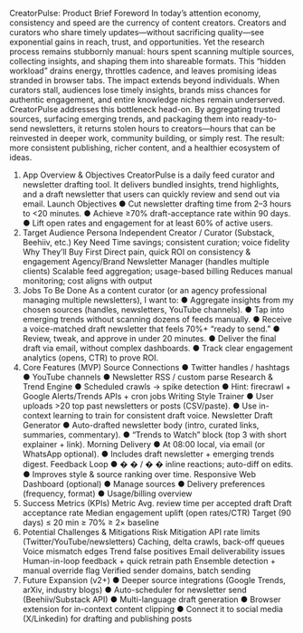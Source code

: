CreatorPulse: Product Brief 
Foreword 
In today’s attention economy, consistency and speed are the currency of content creators. 
Creators and curators who share timely updates—without sacrificing quality—see 
exponential gains in reach, trust, and opportunities. Yet the research process remains 
stubbornly manual: hours spent scanning multiple sources, collecting insights, and shaping 
them into shareable formats. This “hidden workload” drains energy, throttles cadence, and 
leaves promising ideas stranded in browser tabs. 
The impact extends beyond individuals. When curators stall, audiences lose timely insights, 
brands miss chances for authentic engagement, and entire knowledge niches remain 
underserved. 
CreatorPulse addresses this bottleneck head-on. By aggregating trusted sources, surfacing 
emerging trends, and packaging them into ready-to-send newsletters, it returns stolen hours 
to creators—hours that can be reinvested in deeper work, community building, or simply 
rest. The result: more consistent publishing, richer content, and a healthier ecosystem of 
ideas. 
1. App Overview & Objectives 
CreatorPulse is a daily feed curator and newsletter drafting tool. 
It delivers bundled insights, trend highlights, and a draft newsletter that users can quickly 
review and send out via email. 
Launch Objectives 
● Cut newsletter drafting time from 2–3 hours to <20 minutes. 
● Achieve ≥70% draft-acceptance rate within 90 days. 
● Lift open rates and engagement for at least 60% of active users. 
2. Target Audience 
Persona 
Independent Creator / Curator 
(Substack, Beehiiv, etc.) 
Key Need 
Time savings; consistent 
curation; voice fidelity 
Why They’ll Buy First 
Direct pain, quick ROI on 
consistency & engagement 
Agency/Brand Newsletter 
Manager (handles multiple 
clients) 
Scalable feed 
aggregation; 
usage-based billing 
Reduces manual 
monitoring; cost aligns with 
output 
3. Jobs To Be Done 
As a content curator (or an agency professional managing multiple newsletters), I want to: 
● Aggregate insights from my chosen sources (handles, newsletters, YouTube 
channels). 
● Tap into emerging trends without scanning dozens of feeds manually. 
● Receive a voice-matched draft newsletter that feels 70%+ “ready to send.” 
● Review, tweak, and approve in under 20 minutes. 
● Deliver the final draft via email, without complex dashboards. 
● Track clear engagement analytics (opens, CTR) to prove ROI. 
4. Core Features (MVP) 
Source Connections 
● Twitter handles / hashtags 
● YouTube channels 
● Newsletter RSS / custom parse 
Research & Trend Engine 
● Scheduled crawls → spike detection 
● Hint: firecrawl + Google Alerts/Trends APIs + cron jobs 
Writing Style Trainer 
● User uploads >20 top past newsletters or posts (CSV/paste). 
● Use in-context learning to train for consistent draft voice. 
Newsletter Draft Generator 
● Auto-drafted newsletter body (intro, curated links, summaries, commentary). 
● “Trends to Watch” block (top 3 with short explainer + link). 
Morning Delivery 
● At 08:00 local, via email (or WhatsApp optional). 
● Includes draft newsletter + emerging trends digest. 
Feedback Loop 
● 
�
�
 / 
�
�
 inline reactions; auto-diff on edits. 
● Improves style & source ranking over time. 
Responsive Web Dashboard (optional) 
● Manage sources 
● Delivery preferences (frequency, format) 
● Usage/billing overview 
5. Success Metrics (KPIs) 
Metric 
Avg. review time per accepted draft 
Draft acceptance rate 
Median engagement uplift (open 
rates/CTR) 
Target (90 days) 
≤ 20 min 
≥ 70% 
≥ 2× baseline 
6. Potential Challenges & Mitigations 
Risk 
Mitigation 
API rate limits (Twitter/YouTube/newsletters) Caching, delta crawls, back-off queues 
Voice mismatch edges 
Trend false positives 
Email deliverability issues 
Human-in-loop feedback + quick retrain 
path 
Ensemble detection + manual override flag 
Verified sender domains, batch sending 
7. Future Expansion (v2+) 
● Deeper source integrations (Google Trends, arXiv, industry blogs) 
● Auto-scheduler for newsletter send (Beehiiv/Substack API) 
● Multi-language draft generation 
● Browser extension for in-context content clipping 
● Connect it to social media (X/Linkedin) for drafting and publishing posts 